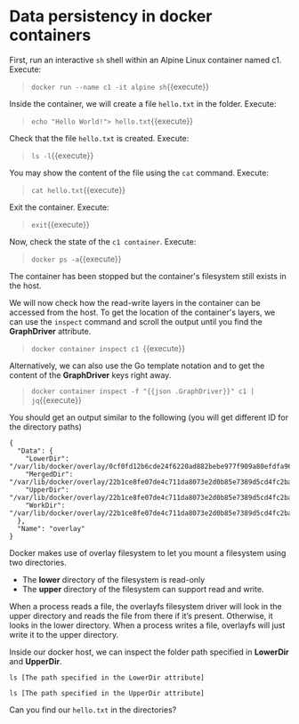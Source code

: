 # Data persistency in docker containers

First,  run an interactive `sh` shell within an Alpine Linux container named c1. Execute:

> `docker run --name c1 -it alpine sh`{{execute}}

Inside the container, we will create a file `hello.txt` in the folder. Execute:

> `echo "Hello World!"> hello.txt`{{execute}}

Check that the file `hello.txt` is created. Execute:

> `ls -l`{{execute}}

You may show the content of the file using the `cat` command. Execute:

> `cat hello.txt`{{execute}}

Exit the container. Execute:

> `exit`{{execute}}


Now, check the state of the `c1 container`.  Execute:

> `docker ps -a`{{execute}}

The container has been stopped but the container's filesystem still exists in the host.

We will now check how the read-write layers in the container can be accessed from the host. To get the location of the container's layers, we can use the `inspect` command and scroll the output until you find the **GraphDriver** attribute.

> `docker container inspect c1 `{{execute}}

Alternatively, we can also use the Go template notation and to get the content of the **GraphDriver** keys right away.

> `docker container inspect -f "{{json .GraphDriver}}" c1 | jq`{{execute}}


You should get an output similar to the following  (you will get different ID for the directory paths)

```
{
  "Data": {
    "LowerDir": "/var/lib/docker/overlay/0cf0fd12b6cde24f6220ad882bebe977f909a80efdfa96c5945d9873cd41985e/root",
    "MergedDir": "/var/lib/docker/overlay/22b1ce8fe07de4c711da8073e2d0b85e7389d5cd4fc2ba829fe3a131447e8361/merged",
    "UpperDir": "/var/lib/docker/overlay/22b1ce8fe07de4c711da8073e2d0b85e7389d5cd4fc2ba829fe3a131447e8361/upper",
    "WorkDir": "/var/lib/docker/overlay/22b1ce8fe07de4c711da8073e2d0b85e7389d5cd4fc2ba829fe3a131447e8361/work"
  },
  "Name": "overlay"
}
```

Docker makes use of overlay filesystem to let you mount a filesystem using two directories.
* The **lower** directory of the filesystem is read-only
* The **upper** directory of the filesystem  can support read and write.

When a process reads a file, the overlayfs filesystem driver will look in the upper directory and reads the file from there if it’s present. Otherwise, it looks in the lower directory. When a process writes a file, overlayfs will just write it to the upper directory.

Inside our docker host,  we can inspect the folder path  specified in **LowerDir** and **UpperDir**. 

`ls [The path specified in the LowerDir attribute]`

`ls [The path specified in the UpperDir attribute]`

Can you  find our `hello.txt` in the directories?
